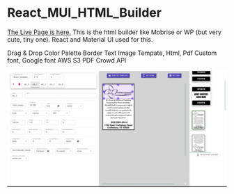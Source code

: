 # React_MUI_HTML_Builder
[The Live Page is here.](https://html-builder-react-mui-v2.netlify.app)
This is the html builder like Mobrise or WP (but very cute, tiny one).  React and Material UI used for this.

Drag & Drop
Color Palette
Border
Text
Image
Tempate, Html, Pdf
Custom font, Google font
AWS S3
PDF Crowd API

![](/readme/1.gif)
